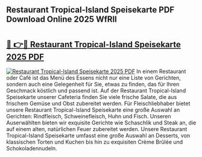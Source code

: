 ## Restaurant Tropical-Island Speisekarte PDF Download Online 2025 WfRlI

# <h2><a href="http://gc9th8q.nevu.top/?p=Restaurant+Tropical-Island+Speisekarte">🔗 👉🔴 Restaurant Tropical-Island Speisekarte 2025 PDF</a></h2>

[![Restaurant Tropical-Island Speisekarte 2025 PDF](https://i.imgur.com/dBaPXMq.png)](http://gc9th8q.nevu.top/?p=Restaurant+Tropical-Island+Speisekarte)
In einem Restaurant oder Café ist das Menü des Essens nicht nur eine Liste von Gerichten, sondern auch eine Gelegenheit für Sie, etwas zu finden, das für Ihren Geschmack köstlich und passend ist. Auf der Restaurant Tropical-Island Speisekarte unserer Cafeteria finden Sie viele frische Salate, die aus frischem Gemüse und Obst zubereitet werden. Für Fleischliebhaber bietet unsere Restaurant Tropical-Island Speisekarte eine große Auswahl an Gerichten: Rindfleisch, Schweinefleisch, Huhn und Fisch. Unseren Auserwählten bieten wir exquisite Gerichte wie Schaschlik und Steak an, die auf einem alten, natürlichen Feuer zubereitet werden. Unsere Restaurant Tropical-Island Speisekarte umfasst eine große Auswahl an Desserts, von klassischen Torten und Kuchen bis hin zu exquisiten Crème Brûlée und Schokoladennudeln.
